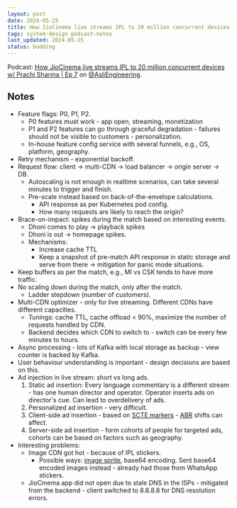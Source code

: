 ```yaml
---
layout: post
date: 2024-05-25
title: How JioCinema live streams IPL to 20 million concurrent devices - Notes from @AsliEngineering podcast
tags: system-design podcast-notes
last_updated: 2024-05-25
status: budding
---
```



Podcast: [How JioCinema live streams IPL to 20 million concurrent devices w/ Prachi Sharma \| Ep 7](https://www.youtube.com/watch?v=36N1Bz7qW0A) on [@AsliEngineering](https://www.youtube.com/@AsliEngineering).

## Notes

- Feature flags: P0, P1, P2.
  - P0 features must work - app open, streaming, monetization
  - P1 and P2 features can go through graceful degradation - failures should not be visible to customers - personalization.
  - In-house feature config service with several funnels, e.g., OS, platform, geography.
- Retry mechanism - exponential backoff.
- Request flow: client -> multi-CDN -> load balancer -> origin server -> DB.
  - Autoscaling is not enough in realtime scenarios, can take several minutes to trigger and finish.
  - Pre-scale instead based on back-of-the-envelope calculations.
    - API response as per Kubernetes pod config.
    - How many requests are likely to reach the origin?
- Brace-on-impact: spikes during the match based on interesting events.
  - Dhoni comes to play -> playback spikes
  - Dhoni is out -> homepage spikes.
  - Mechanisms:
    - Increase cache TTL
    - Keep a snapshot of pre-match API response in static storage and serve from there -> mitigation for panic mode situations.
- Keep buffers as per the match, e.g., MI vs CSK tends to have more traffic.
- No scaling down during the match, only after the match.
  - Ladder stepdown (number of customers).
- Multi-CDN optimizer - only for live streaming. Different CDNs have different capacities.
  - Tunings: cache TTL, cache offload < 90%, maximize the number of requests handled by CDN.
  - Backend decides which CDN to switch to - switch can be every few minutes to hours.
- Async processing - lots of Kafka with local storage as backup - view counter is backed by Kafka.
- User behaviour understanding is important - design decisions are based on this.
- Ad injection in live stream: short vs long ads.
  1. Static ad insertion: Every language commentary is a different stream - has one human director and operator. Operator inserts ads on director's cue. Can lead to overdelivery of ads.
  2. Personalized ad insertion - very difficult.
  3. Client-side ad insertion - based on [SCTE markers](https://en.wikipedia.org/wiki/SCTE-35) - [ABR](https://www.dacast.com/blog/adaptive-bitrate-streaming/) shifts can affect.
  4. Server-side ad insertion - form cohorts of people for targeted ads, cohorts can be based on factors such as geography.
- Interesting problems:
  - Image CDN got hot - because of IPL stickers.
    - Possible ways: [image sprite](https://www.w3schools.com/css/css_image_sprites.asp), base64 encoding. Sent base64 encoded images instead - already had those from WhatsApp stickers.
  - JioCinema app did not open due to stale DNS in the ISPs - mitigated from the backend - client switched to 8.8.8.8 for DNS resolution errors.



